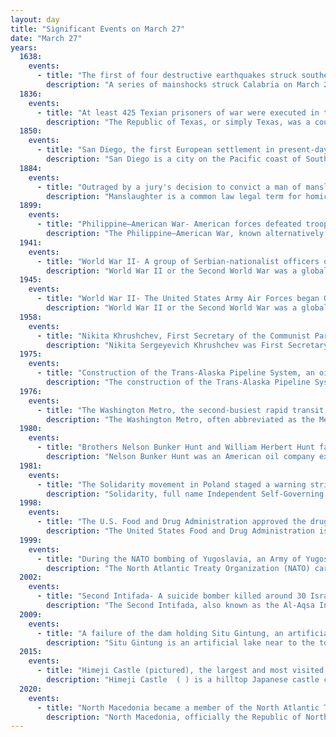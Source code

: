 ```yaml
---
layout: day
title: "Significant Events on March 27"
date: "March 27"
years:
  1638:
    events:
      - title: "The first of four destructive earthquakes struck southern Italy, destroying an estimated 10,000 homes."
        description: "A series of mainshocks struck Calabria on March 27–28 and June 9, 1638. The first three earthquakes had moment magnitudes estimated to be Mw 6.6–7.1. On June 9, another mainshock estimated at Mw  6.7 struck the same region, causing further damage and casualties. The four earthquakes resulted in as many as 30,000 fatalities."
  1836:
    events:
      - title: "At least 425 Texian prisoners of war were executed in the Goliad massacre, under orders from Mexican president Antonio López de Santa Anna."
        description: "The Republic of Texas, or simply Texas, was a country in North America. It existed for close to 10 years, from March 2, 1836, to February 19, 1846. Texas shared borders with Mexico, the Republic of the Rio Grande, and the United States. The Republic had engaged in some complex relations with various countries. The United States was one of the key players that recognized Texas's independence. However, they hesitated to annex the Republic due to domestic affairs with Mexico. European powers had extended their recognition and wanted to engage in trade with Texas. These relations were very significant and shaped Texas's republic. This had led to the annexation by the U.S. which led to the Mexican–American War."
  1850:
    events:
      - title: "San Diego, the first European settlement in present-day California, was incorporated as a city."
        description: "San Diego is a city on the Pacific coast of Southern California, adjacent to the Mexico–United States border. With a population of over 1.3 million, it is the eighth-most populous city in the United States and the second-most populous in the state of California. San Diego is the seat of San Diego County, which has a population of nearly 3.3 million. It is known for its mild year-round Mediterranean climate, extensive beaches and parks, long association with the United States Navy, and recent emergence as a healthcare and biotechnology development center."
  1884:
    events:
      - title: "Outraged by a jury's decision to convict a man of manslaughter instead of murder, a mob in Cincinnati, Ohio, began three days of rioting."
        description: "Manslaughter is a common law legal term for homicide considered by law as less culpable than murder. The distinction between murder and manslaughter is sometimes said to have first been made by the ancient Athenian lawmaker Draco in the 7th century BC."
  1899:
    events:
      - title: "Philippine–American War- American forces defeated troops commanded by Philippine president Emilio Aguinaldo at the Battle of Marilao River."
        description: "The Philippine–American War, known alternatively as the Philippine Insurrection, Filipino–American War, or Tagalog Insurgency, emerged following the conclusion of the Spanish–American War in December 1898 when the United States annexed the Philippine Islands under the Treaty of Paris. Philippine nationalists constituted the First Philippine Republic in January 1899, seven months after signing the Philippine Declaration of Independence. The United States did not recognize either event as legitimate, and tensions escalated until fighting commenced on February 4, 1899, in the Battle of Manila."
  1941:
    events:
      - title: "World War II- A group of Serbian-nationalist officers of the Royal Yugoslav Air Force carried out a coup d'état after Yugoslavia joined the Axis powers."
        description: "World War II or the Second World War was a global conflict between two coalitions- the Allies and the Axis powers. Nearly all of the world's countries participated, with many nations mobilising all resources in pursuit of total war. Tanks and aircraft played major roles, enabling the strategic bombing of cities and delivery of the first and only nuclear weapons ever used in war. World War II was the deadliest conflict in history, resulting in 70 to 85 million deaths, more than half of which were civilians. Millions died in genocides, including the Holocaust, and by massacres, starvation, and disease. After the Allied victory, Germany, Austria, Japan, and Korea were occupied, and German and Japanese leaders were tried for war crimes."
  1945:
    events:
      - title: "World War II- The United States Army Air Forces began Operation Starvation, laying naval mines in many of Japan's vital water routes and ports to disrupt enemy shipping."
        description: "World War II or the Second World War was a global conflict between two coalitions- the Allies and the Axis powers. Nearly all of the world's countries participated, with many nations mobilising all resources in pursuit of total war. Tanks and aircraft played major roles, enabling the strategic bombing of cities and delivery of the first and only nuclear weapons ever used in war. World War II was the deadliest conflict in history, resulting in 70 to 85 million deaths, more than half of which were civilians. Millions died in genocides, including the Holocaust, and by massacres, starvation, and disease. After the Allied victory, Germany, Austria, Japan, and Korea were occupied, and German and Japanese leaders were tried for war crimes."
  1958:
    events:
      - title: "Nikita Khrushchev, First Secretary of the Communist Party of the Soviet Union, assumed the office of premier."
        description: "Nikita Sergeyevich Khrushchev was First Secretary of the Communist Party of the Soviet Union from 1953 to 1964, and Chairman of the Council of Ministers (premier) from 1958 to 1964. During his rule, Khrushchev stunned the communist world with his denunciation of his predecessor Joseph Stalin and embarked on a policy of de-Stalinization with his key ally Anastas Mikoyan. He sponsored the early Soviet space program and enacted reforms in domestic policy. After some false starts, and a narrowly avoided nuclear war over Cuba, he conducted successful negotiations with the United States to reduce Cold War tensions. In 1964, the Kremlin circle stripped him of power, replacing him with Leonid Brezhnev as First Secretary and Alexei Kosygin as Premier."
  1975:
    events:
      - title: "Construction of the Trans-Alaska Pipeline System, an oil pipeline spanning the length of Alaska, began."
        description: "The construction of the Trans-Alaska Pipeline System included over 800 miles (1,300 km) of oil pipeline, 12 pump stations, and a new tanker port. Built largely on permafrost during 1975–77 between Prudhoe Bay and Valdez, Alaska, the $8 billion effort required tens of thousands of people, often working in extreme temperatures and conditions, the invention of specialized construction techniques, and the construction of a new road, the Dalton Highway."
  1976:
    events:
      - title: "The Washington Metro, the second-busiest rapid transit system in the U.S., opened to commuters."
        description: "The Washington Metro, often abbreviated as the Metro and formally the Metrorail, is a rapid transit system serving the Washington metropolitan area of the United States. It is administered by the Washington Metropolitan Area Transit Authority (WMATA), which also operates the Metrobus service under the Metro name. Opened in 1976, the network now includes six lines, 98 stations, and 129 miles (208 km) of route."
  1980:
    events:
      - title: "Brothers Nelson Bunker Hunt and William Herbert Hunt failed in their attempt to corner the world silver market, causing panic in commodity and futures exchanges."
        description: "Nelson Bunker Hunt was an American oil company executive. He was a billionaire whose fortune collapsed after he and his brothers William Herbert and Lamar tried to corner the world market in silver but were prevented by government intervention. He was also a thoroughbred horse breeder and a major sponsor of the John Birch Society."
  1981:
    events:
      - title: "The Solidarity movement in Poland staged a warning strike, the largest in the history of the Eastern Bloc, in which at least 12 million Poles walked off their jobs for four hours."
        description: "Solidarity, full name Independent Self-Governing Trade Union 'Solidarity', is a Polish trade union founded in August 1980 at the Lenin Shipyard in Gdańsk, Poland. Subsequently, it was the first independent trade union in a Warsaw Pact country to be recognised by the state."
  1998:
    events:
      - title: "The U.S. Food and Drug Administration approved the drug sildenafil (chemical structure pictured), better known by the trade name Viagra, for use as a treatment for erectile dysfunction, the first pill to be approved for this condition in the United States."
        description: "The United States Food and Drug Administration is a federal agency of the Department of Health and Human Services. The FDA is responsible for protecting and promoting public health through the control and supervision of food safety, tobacco products, caffeine products, dietary supplements, prescription and over-the-counter pharmaceutical drugs (medications), vaccines, biopharmaceuticals, blood transfusions, medical devices, electromagnetic radiation emitting devices (ERED), cosmetics, animal foods & feed and veterinary products."
  1999:
    events:
      - title: "During the NATO bombing of Yugoslavia, an Army of Yugoslavia unit shot down a U.S. Air Force F-117 stealth aircraft."
        description: "The North Atlantic Treaty Organization (NATO) carried out an aerial bombing campaign against the Federal Republic of Yugoslavia during the Kosovo War. The air strikes lasted from 24 March 1999 to 10 June 1999. The bombings continued until an agreement was reached that led to the withdrawal of the Yugoslav Army from Kosovo, and the establishment of the United Nations Interim Administration Mission in Kosovo, a UN peacekeeping mission in Kosovo. The official NATO operation code name was Operation Allied Force whereas the United States called it Operation Noble Anvil ; in Yugoslavia the operation was incorrectly called Merciful Angel, possibly as a result of a misunderstanding or mistranslation."
  2002:
    events:
      - title: "Second Intifada- A suicide bomber killed around 30 Israeli civilians and injured about 140 others in Netanya, triggering Operation Defensive Shield, a large-scale counter-terrorist military incursion into the West Bank."
        description: "The Second Intifada, also known as the Al-Aqsa Intifada, was a major uprising by Palestinians against Israel and its occupation from 2000. The period of heightened violence in the Palestinian territories and Israel continued until the Sharm el-Sheikh Summit of 2005, which ended hostilities."
  2009:
    events:
      - title: "A failure of the dam holding Situ Gintung, an artificial lake in Tangerang, Indonesia, caused floods that killed at least 100 people."
        description: "Situ Gintung is an artificial lake near to the town of Cirendeu in the city of South Tangerang, Indonesia. It was formed by a dam up to 16 m (52 ft) high which was built by Dutch colonial authorities in 1933. The dam failed on 27 March 2009, draining the lake, with resulting floods killing at least 100 people."
  2015:
    events:
      - title: "Himeji Castle (pictured), the largest and most visited Japanese castle, re-opened after five years of restoration work."
        description: "Himeji Castle  ( ) is a hilltop Japanese castle complex situated in Himeji, a city in the Hyōgo Prefecture of Japan. The castle is regarded as the finest surviving example of prototypical Japanese castle architecture, comprising a network of 83 rooms with advanced defensive systems from the feudal period. The castle is frequently known as Hakuro-jō or Shirasagi-jō because of its brilliant white exterior and supposed resemblance to a bird taking flight."
  2020:
    events:
      - title: "North Macedonia became a member of the North Atlantic Treaty Organization (NATO)."
        description: "North Macedonia, officially the Republic of North Macedonia, is a landlocked country in Southeast Europe. It shares land borders with Greece to the south, Albania to the west, Bulgaria to the east, Kosovo to the northwest and Serbia to the north. It constitutes approximately the northern third of the larger geographical region of Macedonia. Skopje, the capital and largest city, is home to a quarter of the country's population of 1.83 million. The majority of the residents are ethnic Macedonians, a South Slavic people. Albanians form a significant minority at around 25%, followed by Turks, Roma, Serbs, Bosniaks, Aromanians and a few other minorities."
---
```

